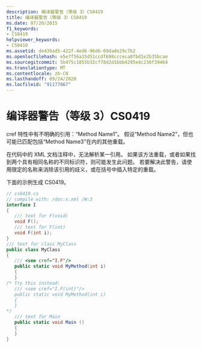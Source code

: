 ```yaml
---
description: 编译器警告（等级 3）CS0419
title: 编译器警告（等级 3）CS0419
ms.date: 07/20/2015
f1_keywords:
- CS0419
helpviewer_keywords:
- CS0419
ms.assetid: de439ad5-422f-4ed6-96d6-69dade29c7b2
ms.openlocfilehash: e5e7f56a15d51ccdf698ccceca8fbd1e2b35bcae
ms.sourcegitcommit: 5b475c1855b32cf78d2d1bbb4295e4c236f39464
ms.translationtype: MT
ms.contentlocale: zh-CN
ms.lasthandoff: 09/24/2020
ms.locfileid: "91177067"
---
```

# <a name="compiler-warning-level-3-cs0419"></a>编译器警告（等级 3）CS0419

cref 特性中有不明确的引用：“Method Name1”。  假设“Method Name2”，但也可能已匹配包括“Method Name3”在内的其他重载。  
  
 在代码中的 XML 文档注释中，无法解析某一引用。 如果该方法重载，或者如果找到两个具有相同名称的不同标识符，则可能发生此问题。 若要解决此警告，请使用限定的名称来消除该引用的歧义，或在括号中插入特定的重载。  
  
 下面的示例生成 CS0419。  
  
```csharp  
// cs0419.cs  
// compile with: /doc:x.xml /W:3  
interface I  
{  
   /// text for F(void)  
   void F();  
   /// text for F(int)  
   void F(int i);  
}  
/// text for class MyClass  
public class MyClass  
{  
   /// <see cref="I.F"/>  
   public static void MyMethod(int i)  
   {  
   }  
/* Try this instead:  
   /// <see cref="I.F(int)"/>  
   public static void MyMethod(int i)  
   {  
   }  
*/  
   /// text for Main  
   public static void Main ()  
   {  
   }  
}  
```
